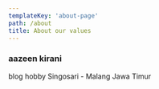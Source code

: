 ```yaml
---
templateKey: 'about-page'
path: /about
title: About our values
---
```

### aazeen kirani
blog hobby 
Singosari - Malang Jawa Timur 
